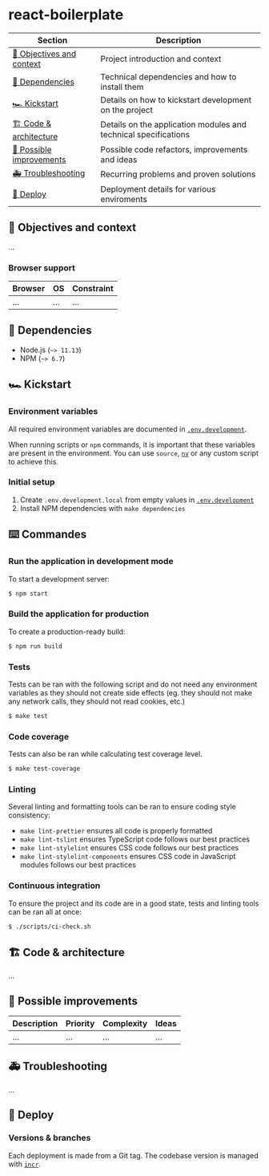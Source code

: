# react-boilerplate

| Section                                               | Description                                                     |
| ----------------------------------------------------- | --------------------------------------------------------------- |
| [🎯 Objectives and context](#-objectives-and-context) | Project introduction and context                                |
| [🚧 Dependencies](#-dependencies)                     | Technical dependencies and how to install them                  |
| [🏎 Kickstart](#kickstart)                             | Details on how to kickstart development on the project          |
| [🏗 Code & architecture](#-code--architecture)         | Details on the application modules and technical specifications |
| [🔭 Possible improvements](#-possible-improvements)   | Possible code refactors, improvements and ideas                 |
| [🚑 Troubleshooting](#-troubleshooting)               | Recurring problems and proven solutions                         |
| [🚀 Deploy](#-deploy)                                 | Deployment details for various enviroments                      |

## 🎯 Objectives and context

…

### Browser support

| Browser | OS  | Constraint |
| ------- | --- | ---------- |
| …       | …   | …          |

## 🚧 Dependencies

- Node.js (`~> 11.13`)
- NPM (`~> 6.7`)

## 🏎 Kickstart

### Environment variables

All required environment variables are documented in [`.env.development`](./.env.development).

When running scripts or `npm` commands, it is important that these variables are present in the environment. You can use `source`, [`nv`](https://github.com/jcouture/nv) or any custom script to achieve this.

### Initial setup

1. Create `.env.development.local` from empty values in [`.env.development`](./.env.development)
2. Install NPM dependencies with `make dependencies`

## ⌨️ Commandes

### Run the application in development mode

To start a development server:

```bash
$ npm start
```

### Build the application for production

To create a production-ready build:

```bash
$ npm run build
```

### Tests

Tests can be ran with the following script and do not need any environment variables as they should not create side effects (eg. they should not make any network calls, they should not read cookies, etc.)

```bash
$ make test
```

### Code coverage

Tests can also be ran while calculating test coverage level.

```bash
$ make test-coverage
```

### Linting

Several linting and formatting tools can be ran to ensure coding style consistency:

- `make lint-prettier` ensures all code is properly formatted
- `make lint-tslint` ensures TypeScript code follows our best practices
- `make lint-stylelint` ensures CSS code follows our best practices
- `make lint-stylelint-components` ensures CSS code in JavaScript modules follows our best practices

### Continuous integration

To ensure the project and its code are in a good state, tests and linting tools can be ran all at once:

```bash
$ ./scripts/ci-check.sh
```

## 🏗 Code & architecture

…

## 🔭 Possible improvements

| Description | Priority | Complexity | Ideas |
| ----------- | -------- | ---------- | ----- |
| …           | …        | …          | …     |

## 🚑 Troubleshooting

…

## 🚀 Deploy

### Versions & branches

Each deployment is made from a Git tag. The codebase version is managed with [`incr`](https://github.com/jcouture/incr).
